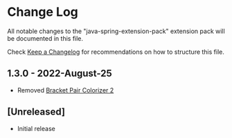 # Change Log

All notable changes to the "java-spring-extension-pack" extension pack will be documented in this file.

Check [Keep a Changelog](http://keepachangelog.com/) for recommendations on how to structure this file.

## 1.3.0 - 2022-August-25
- Removed [Bracket Pair Colorizer 2](https://marketplace.visualstudio.com/items?itemName=coenraads.bracket-pair-colorizer-2)

## [Unreleased]

- Initial release
